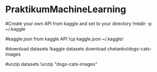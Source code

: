 # PraktikumMachineLearning

#Create your own API from kaggle and set to your directory
!mkdir -p ~/.kaggle

#kaggle.json from kaggle API
!cp kaggle.json ~/.kaggle/

#download datasets
!kaggle datasets download chetankv/dogs-cats-images

#unzip datasets
!unzip "dogs-cats-images"
